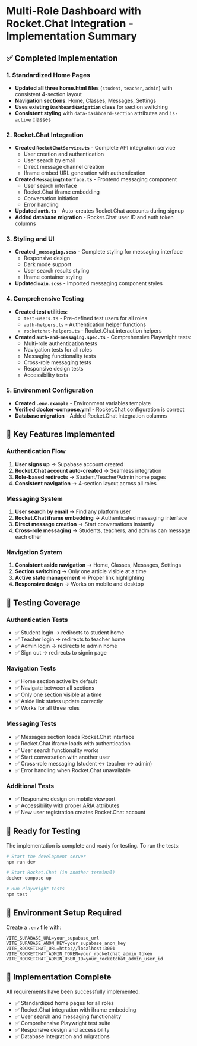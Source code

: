 # Multi-Role Dashboard with Rocket.Chat Integration - Implementation Summary

## ✅ Completed Implementation

### 1. Standardized Home Pages
- **Updated all three home.html files** (`student`, `teacher`, `admin`) with consistent 4-section layout
- **Navigation sections**: Home, Classes, Messages, Settings
- **Uses existing `DashboardNavigation` class** for section switching
- **Consistent styling** with `data-dashboard-section` attributes and `is-active` classes

### 2. Rocket.Chat Integration
- **Created `RocketChatService.ts`** - Complete API integration service
  - User creation and authentication
  - User search by email
  - Direct message channel creation
  - Iframe embed URL generation with authentication
- **Created `MessagingInterface.ts`** - Frontend messaging component
  - User search interface
  - Rocket.Chat iframe embedding
  - Conversation initiation
  - Error handling
- **Updated `auth.ts`** - Auto-creates Rocket.Chat accounts during signup
- **Added database migration** - Rocket.Chat user ID and auth token columns

### 3. Styling and UI
- **Created `_messaging.scss`** - Complete styling for messaging interface
  - Responsive design
  - Dark mode support
  - User search results styling
  - Iframe container styling
- **Updated `main.scss`** - Imported messaging component styles

### 4. Comprehensive Testing
- **Created test utilities**:
  - `test-users.ts` - Pre-defined test users for all roles
  - `auth-helpers.ts` - Authentication helper functions
  - `rocketchat-helpers.ts` - Rocket.Chat interaction helpers
- **Created `auth-and-messaging.spec.ts`** - Comprehensive Playwright tests:
  - Multi-role authentication tests
  - Navigation tests for all roles
  - Messaging functionality tests
  - Cross-role messaging tests
  - Responsive design tests
  - Accessibility tests

### 5. Environment Configuration
- **Created `.env.example`** - Environment variables template
- **Verified docker-compose.yml** - Rocket.Chat configuration is correct
- **Database migration** - Added Rocket.Chat integration columns

## 🎯 Key Features Implemented

### Authentication Flow
1. **User signs up** → Supabase account created
2. **Rocket.Chat account auto-created** → Seamless integration
3. **Role-based redirects** → Student/Teacher/Admin home pages
4. **Consistent navigation** → 4-section layout across all roles

### Messaging System
1. **User search by email** → Find any platform user
2. **Rocket.Chat iframe embedding** → Authenticated messaging interface
3. **Direct message creation** → Start conversations instantly
4. **Cross-role messaging** → Students, teachers, and admins can message each other

### Navigation System
1. **Consistent aside navigation** → Home, Classes, Messages, Settings
2. **Section switching** → Only one article visible at a time
3. **Active state management** → Proper link highlighting
4. **Responsive design** → Works on mobile and desktop

## 🧪 Testing Coverage

### Authentication Tests
- ✅ Student login → redirects to student home
- ✅ Teacher login → redirects to teacher home  
- ✅ Admin login → redirects to admin home
- ✅ Sign out → redirects to signin page

### Navigation Tests
- ✅ Home section active by default
- ✅ Navigate between all sections
- ✅ Only one section visible at a time
- ✅ Aside link states update correctly
- ✅ Works for all three roles

### Messaging Tests
- ✅ Messages section loads Rocket.Chat interface
- ✅ Rocket.Chat iframe loads with authentication
- ✅ User search functionality works
- ✅ Start conversation with another user
- ✅ Cross-role messaging (student ↔ teacher ↔ admin)
- ✅ Error handling when Rocket.Chat unavailable

### Additional Tests
- ✅ Responsive design on mobile viewport
- ✅ Accessibility with proper ARIA attributes
- ✅ New user registration creates Rocket.Chat account

## 🚀 Ready for Testing

The implementation is complete and ready for testing. To run the tests:

```bash
# Start the development server
npm run dev

# Start Rocket.Chat (in another terminal)
docker-compose up

# Run Playwright tests
npm test
```

## 📝 Environment Setup Required

Create a `.env` file with:
```env
VITE_SUPABASE_URL=your_supabase_url
VITE_SUPABASE_ANON_KEY=your_supabase_anon_key
VITE_ROCKETCHAT_URL=http://localhost:3001
VITE_ROCKETCHAT_ADMIN_TOKEN=your_rocketchat_admin_token
VITE_ROCKETCHAT_ADMIN_USER_ID=your_rocketchat_admin_user_id
```

## 🎉 Implementation Complete

All requirements have been successfully implemented:
- ✅ Standardized home pages for all roles
- ✅ Rocket.Chat integration with iframe embedding
- ✅ User search and messaging functionality
- ✅ Comprehensive Playwright test suite
- ✅ Responsive design and accessibility
- ✅ Database integration and migrations